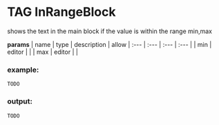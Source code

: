 
# TAG InRangeBlock

shows the text in the main block if the value is within the range min,max


**params**
    | name | type  | description | allow
    | :--- | :---  | :---        | :---       |
    | min | editor  |   | 
    | max | editor  |   | 



### example:
```
TODO

```

### output:
```
TODO
```


